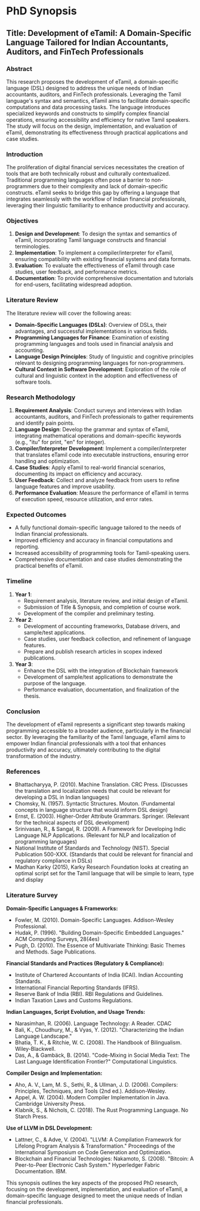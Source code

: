 # PhD Synopsis

## Title: Development of eTamil: A Domain-Specific Language Tailored for Indian Accountants, Auditors, and FinTech Professionals

### Abstract

This research proposes the development of eTamil, a domain-specific language (DSL) designed to address the unique needs of Indian accountants, auditors, and FinTech professionals. Leveraging the Tamil language's syntax and semantics, eTamil aims to facilitate domain-specific computations and data processing tasks. The language introduces specialized keywords and constructs to simplify complex financial operations, ensuring accessibility and efficiency for native Tamil speakers. The study will focus on the design, implementation, and evaluation of eTamil, demonstrating its effectiveness through practical applications and case studies.

### Introduction

The proliferation of digital financial services necessitates the creation of tools that are both technically robust and culturally contextualized. Traditional programming languages often pose a barrier to non-programmers due to their complexity and lack of domain-specific constructs. eTamil seeks to bridge this gap by offering a language that integrates seamlessly with the workflow of Indian financial professionals, leveraging their linguistic familiarity to enhance productivity and accuracy.

### Objectives

1. **Design and Development**: To design the syntax and semantics of eTamil, incorporating Tamil language constructs and financial terminologies.
2. **Implementation**: To implement a compiler/interpreter for eTamil, ensuring compatibility with existing financial systems and data formats.
3. **Evaluation**: To evaluate the effectiveness of eTamil through case studies, user feedback, and performance metrics.
4. **Documentation**: To provide comprehensive documentation and tutorials for end-users, facilitating widespread adoption.

### Literature Review

The literature review will cover the following areas:
- **Domain-Specific Languages (DSLs)**: Overview of DSLs, their advantages, and successful implementations in various fields.
- **Programming Languages for Finance**: Examination of existing programming languages and tools used in financial analysis and accounting.
- **Language Design Principles**: Study of linguistic and cognitive principles relevant to designing programming languages for non-programmers.
- **Cultural Context in Software Development**: Exploration of the role of cultural and linguistic context in the adoption and effectiveness of software tools.

### Research Methodology

1. **Requirement Analysis**: Conduct surveys and interviews with Indian accountants, auditors, and FinTech professionals to gather requirements and identify pain points.
2. **Language Design**: Develop the grammar and syntax of eTamil, integrating mathematical operations and domain-specific keywords (e.g., "itu" for print, "en" for integer).
3. **Compiler/Interpreter Development**: Implement a compiler/interpreter that translates eTamil code into executable instructions, ensuring error handling and optimization.
4. **Case Studies**: Apply eTamil to real-world financial scenarios, documenting its impact on efficiency and accuracy.
5. **User Feedback**: Collect and analyze feedback from users to refine language features and improve usability.
6. **Performance Evaluation**: Measure the performance of eTamil in terms of execution speed, resource utilization, and error rates.

### Expected Outcomes

- A fully functional domain-specific language tailored to the needs of Indian financial professionals.
- Improved efficiency and accuracy in financial computations and reporting.
- Increased accessibility of programming tools for Tamil-speaking users.
- Comprehensive documentation and case studies demonstrating the practical benefits of eTamil.

### Timeline

1. **Year 1**:
   - Requirement analysis, literature review, and initial design of eTamil.
   - Submission of Title & Synopsis, and completion of course work.
   - Development of the compiler and preliminary testing.
2. **Year 2**:
   - Development of accounting frameworks, Database drivers, and sample/test applications.
   - Case studies, user feedback collection, and refinement of language features.
   - Prepare and publish research articles in scopex indexed publications.
3. **Year 3**:
   - Enhance the DSL with the integration of Blockchain framework
   - Development of sample/test applications to demonstrate the purpose of the language.
   - Performance evaluation, documentation, and finalization of the thesis.

### Conclusion

The development of eTamil represents a significant step towards making programming accessible to a broader audience, particularly in the financial sector. By leveraging the familiarity of the Tamil language, eTamil aims to empower Indian financial professionals with a tool that enhances productivity and accuracy, ultimately contributing to the digital transformation of the industry.

### References

- Bhattacharyya, P. (2010). Machine Translation. CRC Press. (Discusses the translation and localization needs that could be relevant for developing a DSL in Indian languages)
- Chomsky, N. (1957). Syntactic Structures. Mouton. (Fundamental concepts in language structure that would inform DSL design)
- Ernst, E. (2003). Higher-Order Attribute Grammars. Springer. (Relevant for the technical aspects of DSL development)
- Srinivasan, R., & Sangal, R. (2009). A Framework for Developing Indic Language NLP Applications. (Relevant for NLP and localization of programming languages)
- National Institute of Standards and Technology (NIST). Special Publication 500-XXX. (Standards that could be relevant for financial and regulatory compliance in DSLs)
- Madhan Karky (2015), Karky Research Foundation looks at creating an optimal script set for the Tamil language that will be simple to learn, type and display

### Literature Survey 

**Domain-Specific Languages & Frameworks:**
- Fowler, M. (2010). Domain-Specific Languages. Addison-Wesley Professional.
- Hudak, P. (1996). "Building Domain-Specific Embedded Languages." ACM Computing Surveys, 28(4es)
- Pugh, D. (2010). The Essence of Multivariate Thinking: Basic Themes and Methods. Sage Publications. 

**Financial Standards and Practices (Regulatory & Compliance):**
- Institute of Chartered Accountants of India (ICAI). Indian Accounting Standards.
- International Financial Reporting Standards (IFRS).
- Reserve Bank of India (RBI). RBI Regulations and Guidelines.
- Indian Taxation Laws and Customs Regulations. 

**Indian Languages, Script Evolution, and Usage Trends:**
- Narasimhan, R. (2006). Language Technology: A Reader. CDAC
- Bali, K., Choudhury, M., & Vyas, Y. (2012). "Characterizing the Indian Language Landscape." 
- Bhatia, T. K., & Ritchie, W. C. (2008). The Handbook of Bilingualism. Wiley-Blackwell.
- Das, A., & Gambäck, B. (2014). "Code-Mixing in Social Media Text: The Last Language Identification Frontier?" Computational Linguistics. 

**Compiler Design and Implementation:**
- Aho, A. V., Lam, M. S., Sethi, R., & Ullman, J. D. (2006). Compilers: Principles, Techniques, and Tools (2nd ed.). Addison-Wesley.
- Appel, A. W. (2004). Modern Compiler Implementation in Java. Cambridge University Press.
- Klabnik, S., & Nichols, C. (2018). The Rust Programming Language. No Starch Press. 

**Use of LLVM in DSL Development:**
- Lattner, C., & Adve, V. (2004). "LLVM: A Compilation Framework for Lifelong Program Analysis & Transformation." Proceedings of the International Symposium on Code Generation and Optimization.
- Blockchain and Financial Technologies:
Nakamoto, S. (2008). "Bitcoin: A Peer-to-Peer Electronic Cash System."
Hyperledger Fabric Documentation. IBM.



This synopsis outlines the key aspects of the proposed PhD research, focusing on the development, implementation, and evaluation of eTamil, a domain-specific language designed to meet the unique needs of Indian financial professionals.
